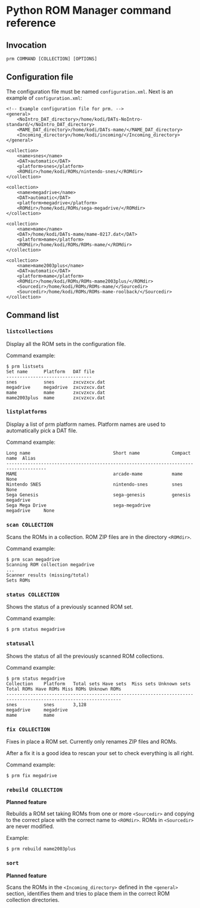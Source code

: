# Python ROM Manager command reference

## Invocation

```
prm COMMAND [COLLECTION] [OPTIONS]
```

## Configuration file

The configuration file must be named `configuration.xml`. Next is an example of
`configuration.xml`:

```
<!-- Example configuration file for prm. -->
<general>
    <NoIntro_DAT_directory>/home/kodi/DATs-NoIntro-standard/</NoIntro_DAT_directory>
    <MAME_DAT_directory>/home/kodi/DATs-mame/</MAME_DAT_directory>
    <Incoming_directory>/home/kodi/incoming/</Incoming_directory>
</general>

<collection>
    <name>snes</name>
    <DAT>automatic</DAT>
    <platform>snes</platform>
    <ROMdir>/home/kodi/ROMs/nintendo-snes/</ROMdir>
</collection>

<collection>
    <name>megadrive</name>
    <DAT>automatic</DAT>
    <platform>megadrive</platform>
    <ROMdir>/home/kodi/ROMs/sega-megadrive/</ROMdir>
</collection>

<collection>
    <name>mame</name>
    <DAT>/home/kodi/DATs-mame/mame-0217.dat</DAT>
    <platform>mame</platform>
    <ROMdir>/home/kodi/ROMs/ROMs-mame/</ROMdir>
</collection>

<collection>
    <name>mame2003plus</name>
    <DAT>automatic</DAT>
    <platform>mame</platform>
    <ROMdir>/home/kodi/ROMs/ROMs-mame2003plus/</ROMdir>
    <Sourcedir>/home/kodi/ROMs/ROMs-mame/</Sourcedir>
    <Sourcedir>/home/kodi/ROMs/ROMs-mame-roolback/</Sourcedir>
</collection>
```

## Command list

### `listcollections`

Display all the ROM sets in the configuration file.

Command example:
```
$ prm listsets
Set name      Platform   DAT file
--------------------------------
snes          snes       zxcvzxcv.dat
megadrive     megadrive  zxcvzxcv.dat
mame          mame       zxcvzxcv.dat
mame2003plus  mame       zxcvzxcv.dat
```

### `listplatforms`

Display a list of prm platform names. Platform names are used to automatically pick a
DAT file.

Command example:
```
Long name                               Short name            Compact name  Alias
-------------------------------------------------------------------------------------
MAME                                    arcade-mame           mame          None 
Nintendo SNES                           nintendo-snes         snes          None
Sega Genesis                            sega-genesis          genesis       megadrive
Sega Mega Drive                         sega-megadrive        megadrive     None
```

### `scan COLLECTION`

Scans the ROMs in a collection. ROM ZIP files are in the directory `<ROMdir>`.

Command example:
```
$ prm scan megadrive
Scanning ROM collection megadrive
...
Scanner results (missing/total)
Sets ROMs

```

### `status COLLECTION`

Shows the status of a previously scanned ROM set.

Command example:
```
$ prm status megadrive
```

### `statusall`

Shows the status of all the previously scanned ROM collections.

Command example:
```
$ prm status megadrive
Collection    Platform   Total sets Have sets  Miss sets Unknown sets Total ROMs Have ROMs Miss ROMs Unknown ROMs
-----------------------------------------------------------------------------------------------------------------
snes          snes       3,128
megadrive     megadrive  
mame          mame       
```

### `fix COLLECTION`

Fixes in place a ROM set. Currently only renames ZIP files and ROMs.

After a fix it is a good idea to rescan your set to check everything is all right.

Command example:
```
$ prm fix megadrive
```

### `rebuild COLLECTION`

**Planned feature**

Rebuilds a ROM set taking ROMs from one or more `<Sourcedir>` and copying to the correct
place with the correct name to `<ROMdir>`. ROMs in `<Sourcedir>` are never modified.

Example:
```
$ prm rebuild mame2003plus
```

### `sort`

**Planned feature**

Scans the ROMs in the `<Incoming_directory>` defined in the `<general>` section, identifies
them and tries to place them in the correct ROM collection directories.
